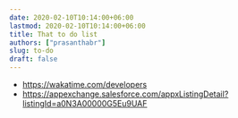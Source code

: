 ```yaml
---
date: 2020-02-10T10:14:00+06:00
lastmod: 2020-02-10T10:14:00+06:00
title: That to do list
authors: ["prasanthabr"]
slug: to-do
draft: false
---
```


* https://wakatime.com/developers 
* https://appexchange.salesforce.com/appxListingDetail?listingId=a0N3A00000G5Eu9UAF